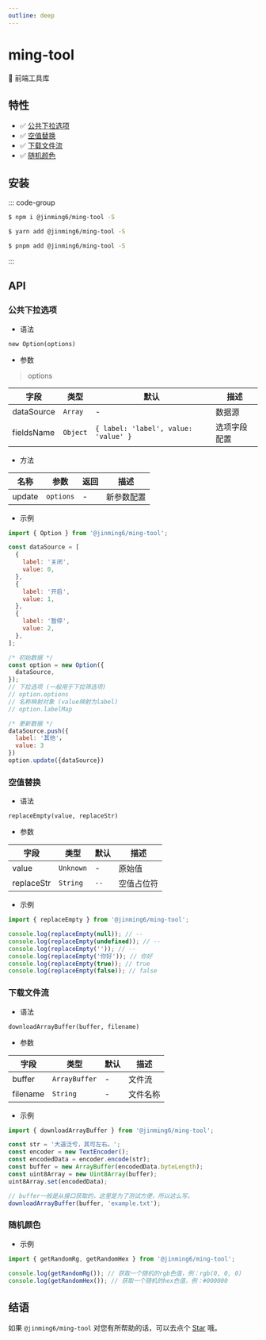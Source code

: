 ```yaml
---
outline: deep
---
```


# ming-tool

🔧 前端工具库

## 特性

- ✅ [公共下拉选项](#公共下拉选项)
- ✅ [空值替换](#空值替换)
- ✅ [下载文件流](#下载文件流)
- ✅ [随机颜色](#随机颜色)

## 安装

::: code-group

```bash [NPM]
$ npm i @jinming6/ming-tool -S
```

```bash [Yarn]
$ yarn add @jinming6/ming-tool -S
```

```bash [PNPM]
$ pnpm add @jinming6/ming-tool -S
```

:::

## API

### 公共下拉选项

- 语法

`new Option(options)`

- 参数

> options

| 字段       | 类型     | 默认                                 | 描述         |
| ---------- | -------- | ------------------------------------ | ------------ |
| dataSource | `Array`  | -                                    | 数据源       |
| fieldsName | `Object` | `{ label: 'label', value: 'value' }` | 选项字段配置 |

- 方法

| 名称   | 参数      | 返回 | 描述       |
| ------ | --------- | ---- | ---------- |
| update | `options` | -    | 新参数配置 |

- 示例

```js
import { Option } from '@jinming6/ming-tool';

const dataSource = [
  {
    label: '关闭',
    value: 0,
  },
  {
    label: '开启',
    value: 1,
  },
  {
    label: '暂停',
    value: 2,
  },
];

/* 初始数据 */
const option = new Option({
  dataSource,
});
// 下拉选项 (一般用于下拉筛选项)
// option.options
// 名称映射对象 (value映射为label)
// option.labelMap

/* 更新数据 */
dataSource.push({
  label: '其他'，
  value: 3
})
option.update({dataSource})
```

### 空值替换

- 语法

`replaceEmpty(value, replaceStr)`

- 参数

| 字段       | 类型      | 默认 | 描述       |
| ---------- | --------- | ---- | ---------- |
| value      | `Unknown` | -    | 原始值     |
| replaceStr | `String`  | `--` | 空值占位符 |

- 示例

```js
import { replaceEmpty } from '@jinming6/ming-tool';

console.log(replaceEmpty(null)); // --
console.log(replaceEmpty(undefined)); // --
console.log(replaceEmpty('')); // --
console.log(replaceEmpty('你好')); // 你好
console.log(replaceEmpty(true)); // true
console.log(replaceEmpty(false)); // false
```

### 下载文件流

- 语法

`downloadArrayBuffer(buffer, filename)`

- 参数

| 字段     | 类型          | 默认 | 描述     |
| -------- | ------------- | ---- | -------- |
| buffer   | `ArrayBuffer` | -    | 文件流   |
| filename | `String`      | -    | 文件名称 |

- 示例

```js
import { downloadArrayBuffer } from '@jinming6/ming-tool';

const str = '大道泛兮，其可左右。';
const encoder = new TextEncoder();
const encodedData = encoder.encode(str);
const buffer = new ArrayBuffer(encodedData.byteLength);
const uint8Array = new Uint8Array(buffer);
uint8Array.set(encodedData);

// buffer一般是从接口获取的，这里是为了测试方便，所以这么写。
downloadArrayBuffer(buffer, 'example.txt');
```

### 随机颜色

- 示例

```js
import { getRandomRg, getRandomHex } from '@jinming6/ming-tool';

console.log(getRandomRg()); // 获取一个随机的rgb色值，例：rgb(0, 0, 0)
console.log(getRandomHex()); // 获取一个随机的hex色值，例：#000000
```

## 结语

如果 `@jinming6/ming-tool` 对您有所帮助的话，可以去点个 [Star](https://github.com/Jinming6/ming-tool) 哦。
